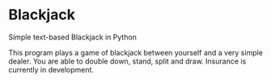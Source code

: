# Blackjack
Simple text-based Blackjack in Python

This program plays a game of blackjack between yourself and a very simple dealer. You are able to double down, stand, split and draw. Insurance is currently in development.
